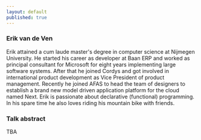 ```yaml
---
layout: default
published: true
---
```


### Erik van de Ven

Erik attained a cum laude master's degree in computer science at Nijmegen University. He started his career as developer at Baan ERP and worked as principal consultant for Microsoft for eight years implementing large software systems. After that he joined Cordys and got involved in international product development as Vice President of product management. Recently he joined AFAS to head the team of designers to establish a brand new model driven application platform for the cloud named Next. Erik is passionate about declarative (functional) programming. In his spare time he also loves riding his mountain bike with friends.

### Talk abstract

TBA

